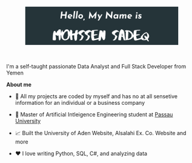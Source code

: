 <p align="center"><a href="https://mohssensadeq.github.io"><img width="80%" alt="Hello, I'm Mohssen. I do open source!" src="./Sadeq.png" /></a></p>

<br />

I'm a self-taught passionate Data Analyst and Full Stack Developer from Yemen

**About me**
- 🎁 All my projects are coded by myself and has no at all sensetive information for an individual or a business company 

- 💼 Master of Artificial Intleigence Engineering student at [Passau University](https://www.uni-passau.de//)

- 📈 Built the University of Aden Website, Alsalahi Ex. Co. Website and more

- ❤️ I love writing Python, SQL, C#, and analyzing data
